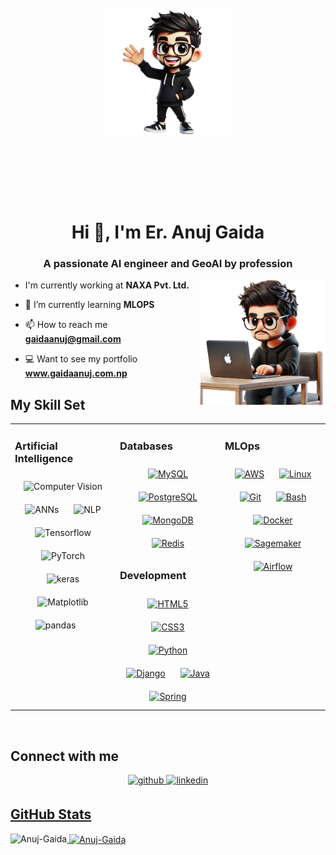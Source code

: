<div align="center" style="height: 400px; display: flex; justify-content: center; align-items: center;">
  <img src="wavingmebgremoved.png" alt="My Image" style="width: 40%;">
</div>


<h1 align="center">Hi 👋, I'm Er. Anuj Gaida</h1>
<h3 align="center">A passionate AI engineer and GeoAI by profession</h3>

<img align="right" alt="Coding" width="200" src="bgremoved.png">

- I'm currently working at **NAXA Pvt. Ltd.**

- 🌱 I’m currently learning **MLOPS**

- 📫 How to reach me **gaidaanuj@gmail.com**

- 💻 Want to see my portfolio **www.gaidaanuj.com.np**


## My Skill Set  
<table><tr><td valign="top" width="33%">

### Artificial Intelligence
<div align="center">  
<img style="margin: 10px" src="https://static.vecteezy.com/system/resources/previews/047/402/228/non_2x/a-line-style-icon-of-computer-vision-vector.jpg" alt="Computer Vision" height="50" />
<img style="margin: 10px" src="https://i.pinimg.com/736x/b5/82/10/b582109162405bf1b96e9cdad447d14a.jpg" alt="ANNs" height="50" />
<img style="margin: 10px" src="https://cdn-icons-png.flaticon.com/512/9831/9831299.png" alt="NLP" height="50" />
<img style="margin: 10px" src="https://pbs.twimg.com/profile_images/1103339571977248768/FtFnqC38_400x400.png" alt="Tensorflow" height="50" />
<img style="margin: 10px" src="https://blog.paperspace.com/content/images/size/w1050/2019/10/pytorch-logo-1.png" alt="PyTorch" height="50" />
<img style="margin: 10px" src="https://images.javatpoint.com/tutorial/keras/images/keras.png" alt="keras" height="50" />
<img style="margin: 10px" src="https://upload.wikimedia.org/wikipedia/commons/8/84/Matplotlib_icon.svg" alt="Matplotlib" height="50" />
<img style="margin: 10px" src="https://miro.medium.com/v2/resize:fit:481/1*n_ms1q5YoHAQXXUIfeADKQ.png" alt="pandas" height="50" />
<img style="margin: 10px" src="" alt="" height="50" />


</td><td valign="top" width="33%">



### Databases  
<div align="center">  
<a href="https://www.mysql.com/" target="_blank"><img style="margin: 10px" src="https://profilinator.rishav.dev/skills-assets/mysql-original-wordmark.svg" alt="MySQL" height="50" /></a>  
<a href="https://www.postgresql.org/" target="_blank"><img style="margin: 10px" src="https://profilinator.rishav.dev/skills-assets/postgresql-original-wordmark.svg" alt="PostgreSQL" height="50" /></a>  
<a href="https://www.mongodb.com/" target="_blank"><img style="margin: 10px" src="https://profilinator.rishav.dev/skills-assets/mongodb-original-wordmark.svg" alt="MongoDB" height="50" /></a>  
<a href="https://redis.io/" target="_blank"><img style="margin: 10px" src="https://profilinator.rishav.dev/skills-assets/redis-original-wordmark.svg" alt="Redis" height="50" /></a>  
</div>  



### Development  
<div align="center">  
<a href="https://en.wikipedia.org/wiki/HTML5" target="_blank"><img style="margin: 10px" src="https://profilinator.rishav.dev/skills-assets/html5-original-wordmark.svg" alt="HTML5" height="50" /></a>  
<a href="https://www.w3schools.com/css/" target="_blank"><img style="margin: 10px" src="https://profilinator.rishav.dev/skills-assets/css3-original-wordmark.svg" alt="CSS3" height="50" /></a>  
<a href="https://www.python.org/" target="_blank"><img style="margin: 10px" src="https://profilinator.rishav.dev/skills-assets/python-original.svg" alt="Python" height="50" /></a>  
<a href="https://www.djangoproject.com/" target="_blank"><img style="margin: 10px" src="https://profilinator.rishav.dev/skills-assets/django-original.svg" alt="Django" height="50" /></a>  
<a href="https://www.java.com/" target="_blank"><img style="margin: 10px" src="https://profilinator.rishav.dev/skills-assets/java-original-wordmark.svg" alt="Java" height="50" /></a>  
<a href="https://docs.spring.io/spring-framework/docs/3.0.x/reference/expressions.html#:~:text=The%20Spring%20Expression%20Language%20(SpEL,and%20basic%20string%20templating%20functionality." target="_blank"><img style="margin: 10px" src="https://profilinator.rishav.dev/skills-assets/springio-icon.svg" alt="Spring" height="50" /></a>  
</div>

</td><td valign="top" width="33%">



### MLOps  
<div align="center">  
<a href="https://aws.amazon.com/" target="_blank"><img style="margin: 10px" src="https://profilinator.rishav.dev/skills-assets/amazonwebservices-original-wordmark.svg" alt="AWS" height="50" /></a>  
<a href="https://www.linux.org/" target="_blank"><img style="margin: 10px" src="https://profilinator.rishav.dev/skills-assets/linux-original.svg" alt="Linux" height="50" /></a>  
<a href="https://github.com/" target="_blank"><img style="margin: 10px" src="https://profilinator.rishav.dev/skills-assets/git-scm-icon.svg" alt="Git" height="50" /></a>  
<a href="https://www.gnu.org/software/bash/" target="_blank"><img style="margin: 10px" src="https://profilinator.rishav.dev/skills-assets/gnu_bash-icon.svg" alt="Bash" height="50" /></a>  
<a href="https://www.docker.com/" target="_blank"><img style="margin: 10px" src="https://profilinator.rishav.dev/skills-assets/docker-original-wordmark.svg" alt="Docker" height="50" /></a>  
<a href="https://aws.amazon.com/sagemaker/" target="_blank"><img style="margin: 10px" src="https://miro.medium.com/v2/resize:fit:800/0*UUXdeEJadxsHC367.png" alt="Sagemaker" height="50" /></a> 
<a href="https://www.astronomer.io/docs/learn/intro-to-airflow/" target="_blank"><img style="margin: 10px" src="https://pbs.twimg.com/media/EFOe7T4X4AEfIyl.jpg" alt="Airflow" height="50" /></a>  


</div>

</td></tr></table>  

<br/>  


## Connect with me  
<div align="center">
<a href="https://github.com/Anuj-Gaida" target="_blank">
<img src=https://img.shields.io/badge/github-%2324292e.svg?&style=for-the-badge&logo=github&logoColor=white alt=github style="margin-bottom: 5px;" />
</a>
<a href="https://www.linkedin.com/in/anuj-gaida-71a470230/" target="_blank">
<img src=https://img.shields.io/badge/linkedin-%231E77B5.svg?&style=for-the-badge&logo=linkedin&logoColor=white alt=linkedin style="margin-bottom: 5px;" /> 
</div>  

## GitHub Stats
<p><img align="left" src="https://github-readme-stats.vercel.app/api/top-langs?username=Anuj-Gaida&show_icons=true&locale=en&layout=compact" alt="Anuj-Gaida" /></p>

<p>&nbsp;<img align="center" src="https://github-readme-stats.vercel.app/api?username=Anuj-Gaida&show_icons=true&locale=en" alt="Anuj-Gaida" /></p>

<!--<p><img align="center" src="https://github-readme-streak-stats.herokuapp.com/?user=Anuj-Gaida&" alt="Anuj-Gaida" /></p>-->
